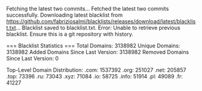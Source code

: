 Fetching the latest two commits...
Fetched the latest two commits successfully.
Downloading latest blacklist from https://github.com/fabriziosalmi/blacklists/releases/download/latest/blacklist.txt...
Blacklist saved to blacklist.txt.
Error: Unable to retrieve previous blacklist. Ensure this is a git repository with history.

=== Blacklist Statistics ===
Total Domains: 3138982
Unique Domains: 3138982
Added Domains Since Last Version: 3138982
Removed Domains Since Last Version: 0

Top-Level Domain Distribution:
  .com: 1537392
  .org: 251027
  .net: 205857
  .top: 73396
  .ru: 73043
  .xyz: 71084
  .io: 58725
  .info: 51914
  .pl: 49089
  .fr: 41227
